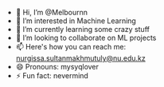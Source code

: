 - 👋 Hi, I’m @Melbournn
- 👀 I’m interested in Machine Learning
- 🌱 I’m currently learning some crazy stuff
- 💞️ I’m looking to collaborate on ML projects
- 📫 Here's how you can reach me: nurgissa.sultanmakhmutuly@nu.edu.kz
- 😄 Pronouns: mysyqlover
- ⚡ Fun fact: nevermind

<!---
Melbournn/Melbournn is a ✨ special ✨ repository because its `README.md` (this file) appears on your GitHub profile.
You can click the Preview link to take a look at your changes.
--->
